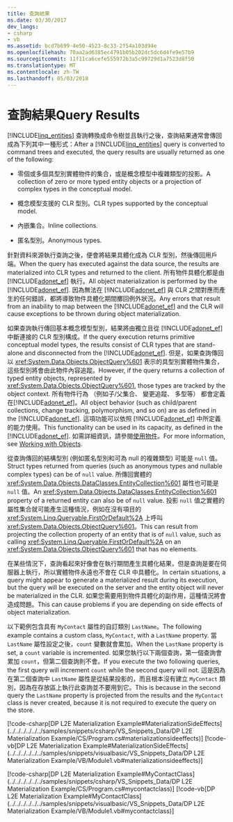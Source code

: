 ```yaml
---
title: 查詢結果
ms.date: 03/30/2017
dev_langs:
- csharp
- vb
ms.assetid: bcd7b699-4e50-4523-8c33-2f54a103d94e
ms.openlocfilehash: 70aa2ad6385ec4791b05b202dc5dc6d4fe9e57b9
ms.sourcegitcommit: 11f11ca6cefe555972b3a5c99729d1a7523d8f50
ms.translationtype: MT
ms.contentlocale: zh-TW
ms.lasthandoff: 05/03/2018
---
```

# <a name="query-results"></a><span data-ttu-id="228f1-102">查詢結果</span><span class="sxs-lookup"><span data-stu-id="228f1-102">Query Results</span></span>
<span data-ttu-id="228f1-103">[!INCLUDE[linq_entities](../../../../../../includes/linq-entities-md.md)] 查詢轉換成命令樹並且執行之後，查詢結果通常會傳回成為下列其中一種形式：</span><span class="sxs-lookup"><span data-stu-id="228f1-103">After a [!INCLUDE[linq_entities](../../../../../../includes/linq-entities-md.md)] query is converted to command trees and executed, the query results are usually returned as one of the following:</span></span>  
  
-   <span data-ttu-id="228f1-104">零個或多個具型別實體物件的集合，或是概念模型中複雜類型的投影。</span><span class="sxs-lookup"><span data-stu-id="228f1-104">A collection of zero or more typed entity objects or a projection of complex types in the conceptual model.</span></span>  
  
-   <span data-ttu-id="228f1-105">概念模型支援的 CLR 型別。</span><span class="sxs-lookup"><span data-stu-id="228f1-105">CLR types supported by the conceptual model.</span></span>  
  
-   <span data-ttu-id="228f1-106">內嵌集合。</span><span class="sxs-lookup"><span data-stu-id="228f1-106">Inline collections.</span></span>  
  
-   <span data-ttu-id="228f1-107">匿名型別。</span><span class="sxs-lookup"><span data-stu-id="228f1-107">Anonymous types.</span></span>  
  
 <span data-ttu-id="228f1-108">針對資料來源執行查詢之後，便會將結果具體化成為 CLR 型別，然後傳回用戶端。</span><span class="sxs-lookup"><span data-stu-id="228f1-108">When the query has executed against the data source, the results are materialized into CLR types and returned to the client.</span></span> <span data-ttu-id="228f1-109">所有物件具體化都是由 [!INCLUDE[adonet_ef](../../../../../../includes/adonet-ef-md.md)] 執行。</span><span class="sxs-lookup"><span data-stu-id="228f1-109">All object materialization is performed by the [!INCLUDE[adonet_ef](../../../../../../includes/adonet-ef-md.md)].</span></span> <span data-ttu-id="228f1-110">因為無法在 [!INCLUDE[adonet_ef](../../../../../../includes/adonet-ef-md.md)] 與 CLR 之間對應而產生的任何錯誤，都將導致物件具體化期間擲回例外狀況。</span><span class="sxs-lookup"><span data-stu-id="228f1-110">Any errors that result from an inability to map between the [!INCLUDE[adonet_ef](../../../../../../includes/adonet-ef-md.md)] and the CLR will cause exceptions to be thrown during object materialization.</span></span>  
  
 <span data-ttu-id="228f1-111">如果查詢執行傳回基本概念模型型別，結果將由獨立且從 [!INCLUDE[adonet_ef](../../../../../../includes/adonet-ef-md.md)] 中斷連接的 CLR 型別構成。</span><span class="sxs-lookup"><span data-stu-id="228f1-111">If the query execution returns primitive conceptual model types, the results consist of CLR types that are stand-alone and disconnected from the [!INCLUDE[adonet_ef](../../../../../../includes/adonet-ef-md.md)].</span></span> <span data-ttu-id="228f1-112">但是，如果查詢傳回以 <xref:System.Data.Objects.ObjectQuery%601> 表示的具型別實體物件集合，這些型別將會由此物件內容追蹤。</span><span class="sxs-lookup"><span data-stu-id="228f1-112">However, if the query returns a collection of typed entity objects, represented by <xref:System.Data.Objects.ObjectQuery%601>, those types are tracked by the object context.</span></span> <span data-ttu-id="228f1-113">所有物件行為 （例如子/父集合、 變更追蹤、 多型等） 都會定義在[!INCLUDE[adonet_ef](../../../../../../includes/adonet-ef-md.md)]。</span><span class="sxs-lookup"><span data-stu-id="228f1-113">All object behavior (such as child/parent collections, change tracking, polymorphism, and so on) are as defined in the [!INCLUDE[adonet_ef](../../../../../../includes/adonet-ef-md.md)].</span></span> <span data-ttu-id="228f1-114">這項功能可以依照 [!INCLUDE[adonet_ef](../../../../../../includes/adonet-ef-md.md)] 中所定義的能力使用。</span><span class="sxs-lookup"><span data-stu-id="228f1-114">This functionality can be used in its capacity, as defined in the [!INCLUDE[adonet_ef](../../../../../../includes/adonet-ef-md.md)].</span></span> <span data-ttu-id="228f1-115">如需詳細資訊，請參閱[使用物件](../../../../../../docs/framework/data/adonet/ef/working-with-objects.md)。</span><span class="sxs-lookup"><span data-stu-id="228f1-115">For more information, see [Working with Objects](../../../../../../docs/framework/data/adonet/ef/working-with-objects.md).</span></span>  
  
 <span data-ttu-id="228f1-116">從查詢傳回的結構型別 (例如匿名型別和可為 null 的複雜類型) 可能是 `null` 值。</span><span class="sxs-lookup"><span data-stu-id="228f1-116">Struct types returned from queries (such as anonymous types and nullable complex types) can be of `null` value.</span></span> <span data-ttu-id="228f1-117">所傳回實體的 <xref:System.Data.Objects.DataClasses.EntityCollection%601> 屬性也可能是 `null` 值。</span><span class="sxs-lookup"><span data-stu-id="228f1-117">An <xref:System.Data.Objects.DataClasses.EntityCollection%601> property of a returned entity can also be of `null` value.</span></span> <span data-ttu-id="228f1-118">投影 `null` 值之實體的屬性集合就可能產生這種情況，例如在沒有項目的 <xref:System.Linq.Queryable.FirstOrDefault%2A> 上呼叫 <xref:System.Data.Objects.ObjectQuery%601>。</span><span class="sxs-lookup"><span data-stu-id="228f1-118">This can result from projecting the collection property of an entity that is of `null` value, such as calling <xref:System.Linq.Queryable.FirstOrDefault%2A> on an <xref:System.Data.Objects.ObjectQuery%601> that has no elements.</span></span>  
  
 <span data-ttu-id="228f1-119">在某些情況下，查詢看起來好像會在執行期間產生具體化結果，但是查詢是要在伺服器上執行，所以實體物件永遠也不會在 CLR 中具體化。</span><span class="sxs-lookup"><span data-stu-id="228f1-119">In certain situations, a query might appear to generate a materialized result during its execution, but the query will be executed on the server and the entity object will never be materialized in the CLR.</span></span> <span data-ttu-id="228f1-120">如果您需要用到物件具體化的副作用，這種情況將會造成問題。</span><span class="sxs-lookup"><span data-stu-id="228f1-120">This can cause problems if you are depending on side effects of object materialization.</span></span>  
  
 <span data-ttu-id="228f1-121">以下範例包含具有 `MyContact` 屬性的自訂類別 `LastName`。</span><span class="sxs-lookup"><span data-stu-id="228f1-121">The following example contains a custom class, `MyContact`, with a `LastName` property.</span></span> <span data-ttu-id="228f1-122">當 `LastName` 屬性設定之後，`count` 變數就會累加。</span><span class="sxs-lookup"><span data-stu-id="228f1-122">When the `LastName` property is set, a `count` variable is incremented.</span></span> <span data-ttu-id="228f1-123">如果您執行以下兩個查詢，第一個查詢會累加 `count`，但第二個查詢則不會。</span><span class="sxs-lookup"><span data-stu-id="228f1-123">If you execute the two following queries, the first query will increment `count` while the second query will not.</span></span> <span data-ttu-id="228f1-124">這是因為在第二個查詢中 `LastName` 屬性是從結果投影的，而且根本沒有建立 `MyContact` 類別，因為在存放區上執行此查詢並不要用到它。</span><span class="sxs-lookup"><span data-stu-id="228f1-124">This is because in the second query the `LastName` property is projected from the results and the `MyContact` class is never created, because it is not required to execute the query on the store.</span></span>  
  
 [!code-csharp[DP L2E Materialization Example#MaterializationSideEffects](../../../../../../samples/snippets/csharp/VS_Snippets_Data/DP L2E Materialization Example/CS/Program.cs#materializationsideeffects)]
 [!code-vb[DP L2E Materialization Example#MaterializationSideEffects](../../../../../../samples/snippets/visualbasic/VS_Snippets_Data/DP L2E Materialization Example/VB/Module1.vb#materializationsideeffects)]  
  
 [!code-csharp[DP L2E Materialization Example#MyContactClass](../../../../../../samples/snippets/csharp/VS_Snippets_Data/DP L2E Materialization Example/CS/Program.cs#mycontactclass)]
 [!code-vb[DP L2E Materialization Example#MyContactClass](../../../../../../samples/snippets/visualbasic/VS_Snippets_Data/DP L2E Materialization Example/VB/Module1.vb#mycontactclass)]
